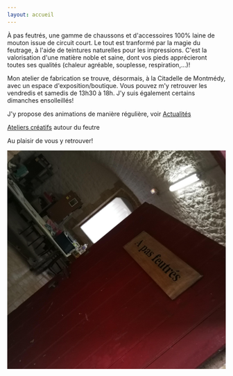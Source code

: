 ```yaml
---
layout: accueil
---
```


À pas feutrés, une gamme de chaussons et d'accessoires 100% laine de mouton issue de circuit court. Le tout est tranformé par la magie du feutrage, à l'aide de teintures naturelles pour les impressions. C'est la valorisation d'une matière noble et saine, dont vos pieds apprécieront toutes ses qualités (chaleur agréable, souplesse, respiration,...)!



Mon atelier de fabrication se trouve, désormais, à la Citadelle de Montmédy, avec un espace d'exposition/boutique. Vous pouvez m'y retrouver les vendredis et samedis de 13h30 à 18h. J'y suis également certains dimanches ensolleillés!

J'y propose des animations de manière régulière, voir [Actualités](https://www.apasfeutres.be/actus/)

[Ateliers créatifs](https://www.ccrt.be/stages) autour du feutre




Au plaisir de vous y retrouver!




<div class="home">

  
  <div class="centered"><img src="accueil.jpg">



</div>


